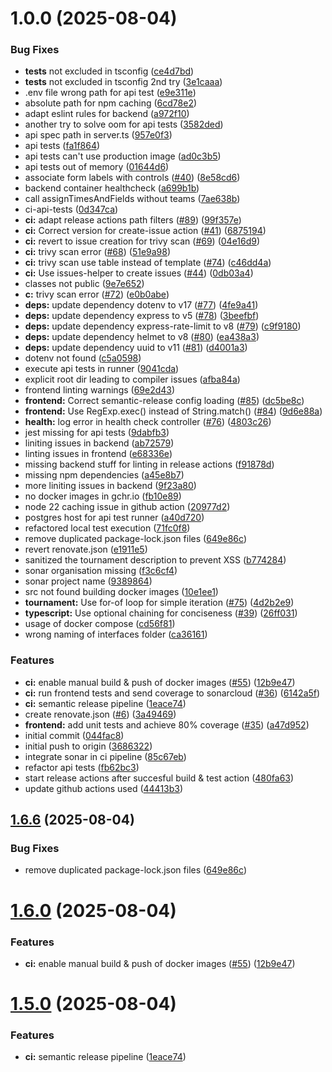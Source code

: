 # 1.0.0 (2025-08-04)


### Bug Fixes

* __tests__ not excluded in tsconfig ([ce4d7bd](https://github.com/homa8511/turnier-app/commit/ce4d7bd8da81e854bc2a34a58929d76faa30eaff))
* __tests__ not excluded in tsconfig 2nd try ([3e1caaa](https://github.com/homa8511/turnier-app/commit/3e1caaaf4a26795d329664e7d0548ab3f37af239))
* .env file wrong path for api test ([e9e311e](https://github.com/homa8511/turnier-app/commit/e9e311e18327a08a41d1426c3893bf3263378d0b))
* absolute path for npm caching ([6cd78e2](https://github.com/homa8511/turnier-app/commit/6cd78e22e849cfc82a3a69963baa0542a3d75ba2))
* adapt eslint rules for backend ([a972f10](https://github.com/homa8511/turnier-app/commit/a972f1089af74cf8291584d01650143897114995))
* another try to solve oom for api tests ([3582ded](https://github.com/homa8511/turnier-app/commit/3582dede40c6223116ca56936e9202d9773ccee5))
* api spec path in server.ts ([957e0f3](https://github.com/homa8511/turnier-app/commit/957e0f3860b354536d9be1a3e161c9865c72978b))
* api tests ([fa1f864](https://github.com/homa8511/turnier-app/commit/fa1f864b4dd5cc09d59458e7433ddec39c494cc3))
* api tests can't use production image ([ad0c3b5](https://github.com/homa8511/turnier-app/commit/ad0c3b5c5b0b08ba4615187ce8b06d8eb4a36f44))
* api tests out of memory ([01644d6](https://github.com/homa8511/turnier-app/commit/01644d6f6d32283562b0ea859747d33ed35c885f))
* associate form labels with controls ([#40](https://github.com/homa8511/turnier-app/issues/40)) ([8e58cd6](https://github.com/homa8511/turnier-app/commit/8e58cd68ef2dc2b96900eb376e510d65a116c01d))
* backend container healthcheck ([a699b1b](https://github.com/homa8511/turnier-app/commit/a699b1bc9e37ad6df2d9326eafdd1c5fea425d9d))
* call assignTimesAndFields without teams ([7ae638b](https://github.com/homa8511/turnier-app/commit/7ae638b34a4d69f41b8158ed0b78418dabf301a3))
* ci-api-tests ([0d347ca](https://github.com/homa8511/turnier-app/commit/0d347ca6789ed83585e4efbc9f2a0458cf40f2f2))
* **ci:** adapt release actions path filters ([#89](https://github.com/homa8511/turnier-app/issues/89)) ([99f357e](https://github.com/homa8511/turnier-app/commit/99f357e331939a55c43c6d4afccdd9a077f79f02))
* **ci:** Correct version for create-issue action ([#41](https://github.com/homa8511/turnier-app/issues/41)) ([6875194](https://github.com/homa8511/turnier-app/commit/687519452a234f97da7a2749b0f893b199e907e6))
* **ci:** revert to issue creation for trivy scan ([#69](https://github.com/homa8511/turnier-app/issues/69)) ([04e16d9](https://github.com/homa8511/turnier-app/commit/04e16d92364b9b94034dc4c2c4428b8afc0661bf))
* **ci:** trivy scan error ([#68](https://github.com/homa8511/turnier-app/issues/68)) ([51e9a98](https://github.com/homa8511/turnier-app/commit/51e9a98d903e6d52ed8395471385eb00a75ca3a9))
* **ci:** trivy scan use table instead of template ([#74](https://github.com/homa8511/turnier-app/issues/74)) ([c46dd4a](https://github.com/homa8511/turnier-app/commit/c46dd4a1876c8dc72053b6e86426eae6072c9c39))
* **ci:** Use issues-helper to create issues ([#44](https://github.com/homa8511/turnier-app/issues/44)) ([0db03a4](https://github.com/homa8511/turnier-app/commit/0db03a48bf6997e9f26763f2c9a41bdc84b7959a))
* classes not public ([9e7e652](https://github.com/homa8511/turnier-app/commit/9e7e65218ae3c01e4ec903d0b29334db947f689f))
* **c:** trivy scan error ([#72](https://github.com/homa8511/turnier-app/issues/72)) ([e0b0abe](https://github.com/homa8511/turnier-app/commit/e0b0abed427cb6ed4400c51959c84d7cbb5e7a81))
* **deps:** update dependency dotenv to v17 ([#77](https://github.com/homa8511/turnier-app/issues/77)) ([4fe9a41](https://github.com/homa8511/turnier-app/commit/4fe9a415e698ed49b0882f52a7a66b84a3b37c63))
* **deps:** update dependency express to v5 ([#78](https://github.com/homa8511/turnier-app/issues/78)) ([3beefbf](https://github.com/homa8511/turnier-app/commit/3beefbf933432de719501ff587c20af32ab784d2))
* **deps:** update dependency express-rate-limit to v8 ([#79](https://github.com/homa8511/turnier-app/issues/79)) ([c9f9180](https://github.com/homa8511/turnier-app/commit/c9f9180aeb55523c5a5ef7080515925523394424))
* **deps:** update dependency helmet to v8 ([#80](https://github.com/homa8511/turnier-app/issues/80)) ([ea438a3](https://github.com/homa8511/turnier-app/commit/ea438a364cddeffbf4c99c70ce9eff6c0673369f))
* **deps:** update dependency uuid to v11 ([#81](https://github.com/homa8511/turnier-app/issues/81)) ([d4001a3](https://github.com/homa8511/turnier-app/commit/d4001a3ba22aaab6a2035174b1b84ba77e5f3afe))
* dotenv not found ([c5a0598](https://github.com/homa8511/turnier-app/commit/c5a05988e3def81f57b1dafc56e45fa7eb72a856))
* execute api tests in runner ([9041cda](https://github.com/homa8511/turnier-app/commit/9041cda8e209d9fe2505de82c110d60b90d0cace))
* explicit root dir leading to compiler issues ([afba84a](https://github.com/homa8511/turnier-app/commit/afba84a3d48accdbfc35280a25bf8f759eec2420))
* frontend linting warnings ([69e2d43](https://github.com/homa8511/turnier-app/commit/69e2d436106f753df87a04587554eca03b93100c))
* **frontend:** Correct semantic-release config loading ([#85](https://github.com/homa8511/turnier-app/issues/85)) ([dc5be8c](https://github.com/homa8511/turnier-app/commit/dc5be8c57ff5e74124ad09e07000d138108d0285))
* **frontend:** Use RegExp.exec() instead of String.match() ([#84](https://github.com/homa8511/turnier-app/issues/84)) ([9d6e88a](https://github.com/homa8511/turnier-app/commit/9d6e88a6f95aaebbf07745c005bc50421aa5efe3))
* **health:** log error in health check controller ([#76](https://github.com/homa8511/turnier-app/issues/76)) ([4803c26](https://github.com/homa8511/turnier-app/commit/4803c261aeff5e04df991f95905182bbccf07277))
* jest missing for api tests ([9dabfb3](https://github.com/homa8511/turnier-app/commit/9dabfb38fc7365a8e806c822f1f27ebb59b104d2))
* liniting issues in backend ([ab72579](https://github.com/homa8511/turnier-app/commit/ab72579ea4ec238da9b725cbe594e4829cc6b4c9))
* linting issues in frontend ([e68336e](https://github.com/homa8511/turnier-app/commit/e68336ee31589eab0d8d71929a0987baee055eec))
* missing backend stuff for linting in release actions ([f91878d](https://github.com/homa8511/turnier-app/commit/f91878dbc45cb84719034e32a65cb35f4c204ce6))
* missing npm dependencies ([a45e8b7](https://github.com/homa8511/turnier-app/commit/a45e8b7b1365b68518ce48e36cdaa9309be2bd8c))
* more liniting issues in backend ([9f23a80](https://github.com/homa8511/turnier-app/commit/9f23a8015f10f47f43bb7d33d18ca3219c16b435))
* no docker images in gchr.io ([fb10e89](https://github.com/homa8511/turnier-app/commit/fb10e89944b64c74af795d785bc18bf4a2fd9649))
* node 22 caching issue in github action ([20977d2](https://github.com/homa8511/turnier-app/commit/20977d2ddcd0989dcd6a4aa59811922fd25423da))
* postgres host for api test runner ([a40d720](https://github.com/homa8511/turnier-app/commit/a40d720938a1465e58bc85a29ab46f86e54dc5fb))
* refactored local test execution ([71fc0f8](https://github.com/homa8511/turnier-app/commit/71fc0f8bf8fa5cd2a37be1c92c92f823d4226ee3))
* remove duplicated package-lock.json files ([649e86c](https://github.com/homa8511/turnier-app/commit/649e86c9951239f0057be808bcd251748f660041))
* revert renovate.json ([e1911e5](https://github.com/homa8511/turnier-app/commit/e1911e5526b7b3ddf438c476021eea1382bb5ede))
* sanitized the tournament description to prevent XSS ([b774284](https://github.com/homa8511/turnier-app/commit/b774284f236bca19e8c1ff98242d915ecb64eee1))
* sonar organisation missing ([f3c6cf4](https://github.com/homa8511/turnier-app/commit/f3c6cf49ad702195656ab1678abf9179bd6f347b))
* sonar project name ([9389864](https://github.com/homa8511/turnier-app/commit/9389864c7df42dbf55831b0ff55006efa89f450f))
* src not found building docker images ([10e1ee1](https://github.com/homa8511/turnier-app/commit/10e1ee193f822a8fca99a2ca551e7dfbccdad80e))
* **tournament:** Use for-of loop for simple iteration ([#75](https://github.com/homa8511/turnier-app/issues/75)) ([4d2b2e9](https://github.com/homa8511/turnier-app/commit/4d2b2e9114e37627ae98633f3d0af2fd5d367b9b))
* **typescript:** Use optional chaining for conciseness ([#39](https://github.com/homa8511/turnier-app/issues/39)) ([26ff031](https://github.com/homa8511/turnier-app/commit/26ff0314e330e0b923686b2f277dc7243f474aa9))
* usage of docker compose ([cd56f81](https://github.com/homa8511/turnier-app/commit/cd56f8169491b3f3d4bdb68042e404a8860c471e))
* wrong naming of interfaces folder ([ca36161](https://github.com/homa8511/turnier-app/commit/ca36161ab8645c00a0d708186a83a6d13541edbc))


### Features

* **ci:** enable manual build & push of docker images ([#55](https://github.com/homa8511/turnier-app/issues/55)) ([12b9e47](https://github.com/homa8511/turnier-app/commit/12b9e47c96e4c041f6bbe190cb40f5b48cf8d26c))
* **ci:** run frontend tests and send coverage to sonarcloud ([#36](https://github.com/homa8511/turnier-app/issues/36)) ([6142a5f](https://github.com/homa8511/turnier-app/commit/6142a5fedbedd107ba3bb5a109bc62b339788e20))
* **ci:** semantic release pipeline ([1eace74](https://github.com/homa8511/turnier-app/commit/1eace745a4bfc859d1c570cf89d6ab59b3ee4880))
* create renovate.json ([#6](https://github.com/homa8511/turnier-app/issues/6)) ([3a49469](https://github.com/homa8511/turnier-app/commit/3a49469336c84d5da36f8b8e214acf81c7aa75a3))
* **frontend:** add unit tests and achieve 80% coverage ([#35](https://github.com/homa8511/turnier-app/issues/35)) ([a47d952](https://github.com/homa8511/turnier-app/commit/a47d9525038bda59ab2f1226b13534c06c2efbf8))
* initial commit ([044fac8](https://github.com/homa8511/turnier-app/commit/044fac8b3cbdc34c364e5d4f40f2c67bf74d7d84))
* initial push to origin ([3686322](https://github.com/homa8511/turnier-app/commit/3686322e54cb5da450510b178fe8cafe2fb8265e))
* integrate sonar in ci pipeline ([85c67eb](https://github.com/homa8511/turnier-app/commit/85c67eb15b62f8c5c10e458b86699be178729846))
* refactor api tests ([fb62bc3](https://github.com/homa8511/turnier-app/commit/fb62bc3002ac4b1e810dd2601ae783dcd4103142))
* start release actions after succesful build & test action ([480fa63](https://github.com/homa8511/turnier-app/commit/480fa63fcb4475255c4688f0783de9d4fcc18f04))
* update github actions used ([44413b3](https://github.com/homa8511/turnier-app/commit/44413b30de8e1de724e2c4cf31d0435c93bf670e))

## [1.6.6](https://github.com/homa8511/turnier-app/compare/v1.6.5...v1.6.6) (2025-08-04)


### Bug Fixes

* remove duplicated package-lock.json files ([649e86c](https://github.com/homa8511/turnier-app/commit/649e86c9951239f0057be808bcd251748f660041))

# [1.6.0](https://github.com/homa8511/turnier-app/compare/v1.5.0...v1.6.0) (2025-08-04)


### Features

* **ci:** enable manual build & push of docker images ([#55](https://github.com/homa8511/turnier-app/issues/55)) ([12b9e47](https://github.com/homa8511/turnier-app/commit/12b9e47c96e4c041f6bbe190cb40f5b48cf8d26c))

# [1.5.0](https://github.com/homa8511/turnier-app/compare/v1.4.4...v1.5.0) (2025-08-04)


### Features

* **ci:** semantic release pipeline ([1eace74](https://github.com/homa8511/turnier-app/commit/1eace745a4bfc859d1c570cf89d6ab59b3ee4880))

